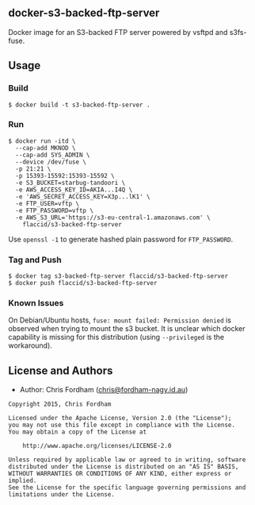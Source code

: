 ## docker-s3-backed-ftp-server

Docker image for an S3-backed FTP server powered by vsftpd and s3fs-fuse.

## Usage

### Build

    $ docker build -t s3-backed-ftp-server .

### Run

```
$ docker run -itd \
  --cap-add MKNOD \
  --cap-add SYS_ADMIN \
  --device /dev/fuse \
  -p 21:21 \
  -p 15393-15592:15393-15592 \
  -e S3_BUCKET=starbug-tandoori \
  -e AWS_ACCESS_KEY_ID=AKIA...I4Q \
  -e 'AWS_SECRET_ACCESS_KEY=X3p...lK1' \
  -e FTP_USER=vftp \
  -e FTP_PASSWORD=vftp \
  -e AWS_S3_URL='https://s3-eu-central-1.amazonaws.com' \
    flaccid/s3-backed-ftp-server
```

Use `openssl -1` to generate hashed plain password for `FTP_PASSWORD`.

### Tag and Push

    $ docker tag s3-backed-ftp-server flaccid/s3-backed-ftp-server
    $ docker push flaccid/s3-backed-ftp-server

### Known Issues

On Debian/Ubuntu hosts, `fuse: mount failed: Permission denied` is observed when trying to mount the s3 bucket. It is unclear which docker capability is missing for this distribution (using `--privileged` is the workaround).


License and Authors
-------------------
- Author: Chris Fordham (<chris@fordham-nagy.id.au>)

```text
Copyright 2015, Chris Fordham

Licensed under the Apache License, Version 2.0 (the "License");
you may not use this file except in compliance with the License.
You may obtain a copy of the License at

    http://www.apache.org/licenses/LICENSE-2.0

Unless required by applicable law or agreed to in writing, software
distributed under the License is distributed on an "AS IS" BASIS,
WITHOUT WARRANTIES OR CONDITIONS OF ANY KIND, either express or implied.
See the License for the specific language governing permissions and
limitations under the License.
```
